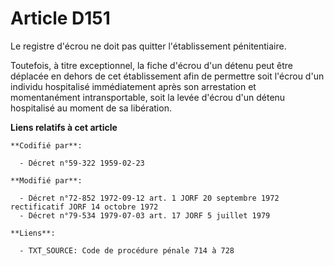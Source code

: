 # Article D151

Le registre d'écrou ne doit pas quitter l'établissement pénitentiaire.

Toutefois, à titre exceptionnel, la fiche d'écrou d'un détenu peut être déplacée en dehors de cet établissement afin de
permettre soit l'écrou d'un individu hospitalisé immédiatement après son arrestation et momentanément intransportable, soit
la levée d'écrou d'un détenu hospitalisé au moment de sa libération.

**Liens relatifs à cet article**

	**Codifié par**:

	  - Décret n°59-322 1959-02-23

	**Modifié par**:

	  - Décret n°72-852 1972-09-12 art. 1 JORF 20 septembre 1972 rectificatif JORF 14 octobre 1972
	  - Décret n°79-534 1979-07-03 art. 17 JORF 5 juillet 1979

	**Liens**:

	  - TXT_SOURCE: Code de procédure pénale 714 à 728
